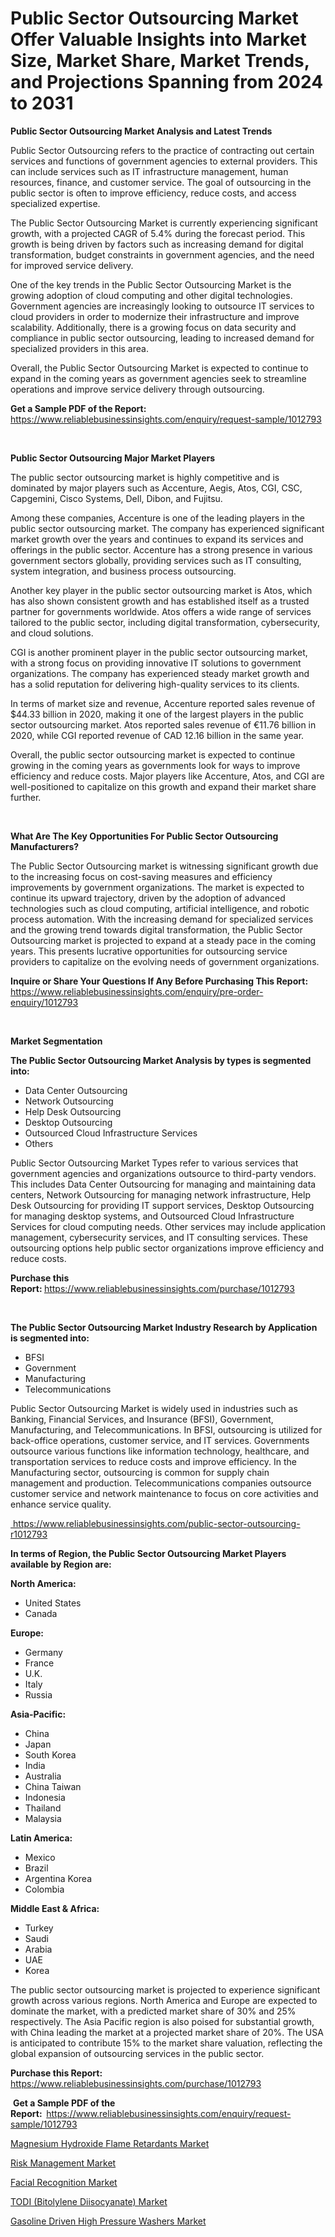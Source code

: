 <p><h1>Public Sector Outsourcing Market Offer Valuable Insights into Market Size, Market Share, Market Trends, and Projections Spanning from 2024 to 2031</h1></p><p><strong>Public Sector Outsourcing Market Analysis and Latest Trends</strong></p>
<p><p>Public Sector Outsourcing refers to the practice of contracting out certain services and functions of government agencies to external providers. This can include services such as IT infrastructure management, human resources, finance, and customer service. The goal of outsourcing in the public sector is often to improve efficiency, reduce costs, and access specialized expertise.</p><p>The Public Sector Outsourcing Market is currently experiencing significant growth, with a projected CAGR of 5.4% during the forecast period. This growth is being driven by factors such as increasing demand for digital transformation, budget constraints in government agencies, and the need for improved service delivery.</p><p>One of the key trends in the Public Sector Outsourcing Market is the growing adoption of cloud computing and other digital technologies. Government agencies are increasingly looking to outsource IT services to cloud providers in order to modernize their infrastructure and improve scalability. Additionally, there is a growing focus on data security and compliance in public sector outsourcing, leading to increased demand for specialized providers in this area.</p><p>Overall, the Public Sector Outsourcing Market is expected to continue to expand in the coming years as government agencies seek to streamline operations and improve service delivery through outsourcing.</p></p>
<p><strong>Get a Sample PDF of the Report:&nbsp;</strong> <a href="https://www.reliablebusinessinsights.com/enquiry/request-sample/1012793">https://www.reliablebusinessinsights.com/enquiry/request-sample/1012793</a></p>
<p>&nbsp;</p>
<p><strong>Public Sector Outsourcing Major Market Players</strong></p>
<p><p>The public sector outsourcing market is highly competitive and is dominated by major players such as Accenture, Aegis, Atos, CGI, CSC, Capgemini, Cisco Systems, Dell, Dibon, and Fujitsu.</p><p>Among these companies, Accenture is one of the leading players in the public sector outsourcing market. The company has experienced significant market growth over the years and continues to expand its services and offerings in the public sector. Accenture has a strong presence in various government sectors globally, providing services such as IT consulting, system integration, and business process outsourcing.</p><p>Another key player in the public sector outsourcing market is Atos, which has also shown consistent growth and has established itself as a trusted partner for governments worldwide. Atos offers a wide range of services tailored to the public sector, including digital transformation, cybersecurity, and cloud solutions.</p><p>CGI is another prominent player in the public sector outsourcing market, with a strong focus on providing innovative IT solutions to government organizations. The company has experienced steady market growth and has a solid reputation for delivering high-quality services to its clients.</p><p>In terms of market size and revenue, Accenture reported sales revenue of $44.33 billion in 2020, making it one of the largest players in the public sector outsourcing market. Atos reported sales revenue of €11.76 billion in 2020, while CGI reported revenue of CAD 12.16 billion in the same year.</p><p>Overall, the public sector outsourcing market is expected to continue growing in the coming years as governments look for ways to improve efficiency and reduce costs. Major players like Accenture, Atos, and CGI are well-positioned to capitalize on this growth and expand their market share further.</p></p>
<p>&nbsp;</p>
<p><strong>What Are The Key Opportunities For Public Sector Outsourcing Manufacturers?</strong></p>
<p><p>The Public Sector Outsourcing market is witnessing significant growth due to the increasing focus on cost-saving measures and efficiency improvements by government organizations. The market is expected to continue its upward trajectory, driven by the adoption of advanced technologies such as cloud computing, artificial intelligence, and robotic process automation. With the increasing demand for specialized services and the growing trend towards digital transformation, the Public Sector Outsourcing market is projected to expand at a steady pace in the coming years. This presents lucrative opportunities for outsourcing service providers to capitalize on the evolving needs of government organizations.</p></p>
<p><strong>Inquire or Share Your Questions If Any Before Purchasing This Report:</strong> <a href="https://www.reliablebusinessinsights.com/enquiry/pre-order-enquiry/1012793">https://www.reliablebusinessinsights.com/enquiry/pre-order-enquiry/1012793</a></p>
<p>&nbsp;</p>
<p><strong>Market Segmentation</strong></p>
<p><strong>The Public Sector Outsourcing Market Analysis by types is segmented into:</strong></p>
<p><ul><li>Data Center Outsourcing</li><li>Network Outsourcing</li><li>Help Desk Outsourcing</li><li>Desktop Outsourcing</li><li>Outsourced Cloud Infrastructure Services</li><li>Others</li></ul></p>
<p><p>Public Sector Outsourcing Market Types refer to various services that government agencies and organizations outsource to third-party vendors. This includes Data Center Outsourcing for managing and maintaining data centers, Network Outsourcing for managing network infrastructure, Help Desk Outsourcing for providing IT support services, Desktop Outsourcing for managing desktop systems, and Outsourced Cloud Infrastructure Services for cloud computing needs. Other services may include application management, cybersecurity services, and IT consulting services. These outsourcing options help public sector organizations improve efficiency and reduce costs.</p></p>
<p><strong>Purchase this Report:&nbsp;</strong><a href="https://www.reliablebusinessinsights.com/purchase/1012793">https://www.reliablebusinessinsights.com/purchase/1012793</a></p>
<p>&nbsp;</p>
<p><strong>The Public Sector Outsourcing Market Industry Research by Application is segmented into:</strong></p>
<p><ul><li>BFSI</li><li>Government</li><li>Manufacturing</li><li>Telecommunications</li></ul></p>
<p><p>Public Sector Outsourcing Market is widely used in industries such as Banking, Financial Services, and Insurance (BFSI), Government, Manufacturing, and Telecommunications. In BFSI, outsourcing is utilized for back-office operations, customer service, and IT services. Governments outsource various functions like information technology, healthcare, and transportation services to reduce costs and improve efficiency. In the Manufacturing sector, outsourcing is common for supply chain management and production. Telecommunications companies outsource customer service and network maintenance to focus on core activities and enhance service quality.</p></p>
<p><a href="https://www.reliablebusinessinsights.com/public-sector-outsourcing-r1012793">&nbsp;https://www.reliablebusinessinsights.com/public-sector-outsourcing-r1012793</a></p>
<p><strong>In terms of Region, the Public Sector Outsourcing Market Players available by Region are:</strong></p>
<p>
    <p> <strong> North America: </strong>
        <ul>
            <li>United States</li>
            <li>Canada</li>
        </ul>
        </p> 
    <p> <strong> Europe: </strong>
        <ul>
            <li>Germany</li>
            <li>France</li>
            <li>U.K.</li>
            <li>Italy</li>
            <li>Russia</li>
        </ul>
        </p> 
    <p> <strong> Asia-Pacific: </strong>
        <ul>
            <li>China</li>
            <li>Japan</li>
            <li>South Korea</li>
            <li>India</li>
            <li>Australia</li>
            <li>China Taiwan</li>
            <li>Indonesia</li>
            <li>Thailand</li>
            <li>Malaysia</li>
        </ul>
        </p> 
    <p> <strong> Latin America: </strong>
        <ul>
            <li>Mexico</li>
            <li>Brazil</li>
            <li>Argentina Korea</li>
            <li>Colombia</li>
        </ul>
        </p> 
    <p> <strong> Middle East & Africa: </strong>
        <ul>
            <li>Turkey</li>
            <li>Saudi</li>
            <li>Arabia</li>
            <li>UAE</li>
            <li>Korea</li>
        </ul>
    </p>
    </p>
<p><p>The public sector outsourcing market is projected to experience significant growth across various regions. North America and Europe are expected to dominate the market, with a predicted market share of 30% and 25% respectively. The Asia Pacific region is also poised for substantial growth, with China leading the market at a projected market share of 20%. The USA is anticipated to contribute 15% to the market share valuation, reflecting the global expansion of outsourcing services in the public sector.</p></p>
<p><strong>Purchase this Report: </strong><a href="https://www.reliablebusinessinsights.com/purchase/1012793">https://www.reliablebusinessinsights.com/purchase/1012793</a></p>
<p>&nbsp;<strong>Get a Sample PDF of the Report:&nbsp;&nbsp;</strong><a href="https://www.reliablebusinessinsights.com/enquiry/request-sample/1012793">https://www.reliablebusinessinsights.com/enquiry/request-sample/1012793</a></p>
<p><strong></strong></p>
<p><p><a href="https://www.linkedin.com/pulse/global-magnesium-hydroxide-flame-retardants-market-size-share-ieqqe?trackingId=jhY369Whgedy%2BBlmOUch2g%3D%3D">Magnesium Hydroxide Flame Retardants Market</a></p><p><a href="https://github.com/nigngrjl95/Market-Research-Report-List-1/blob/main/risk-management-market.md">Risk Management Market</a></p><p><a href="https://github.com/sarohimweaach77/Market-Research-Report-List-1/blob/main/facial-recognition-market.md">Facial Recognition Market</a></p><p><a href="https://www.linkedin.com/pulse/comprehensive-analysis-global-todi-bitolylene-diisocyanate-izm6e?trackingId=BJANnaLqj3Vs9xrKYKofkQ%3D%3D">TODI (Bitolylene Diisocyanate) Market</a></p><p><a href="https://www.linkedin.com/pulse/gasoline-driven-high-pressure-washers-market-share-analysis-hdike?trackingId=p%2F5n4jQ6%2FbIYrnC2%2BRCfag%3D%3D">Gasoline Driven High Pressure Washers Market</a></p></p>